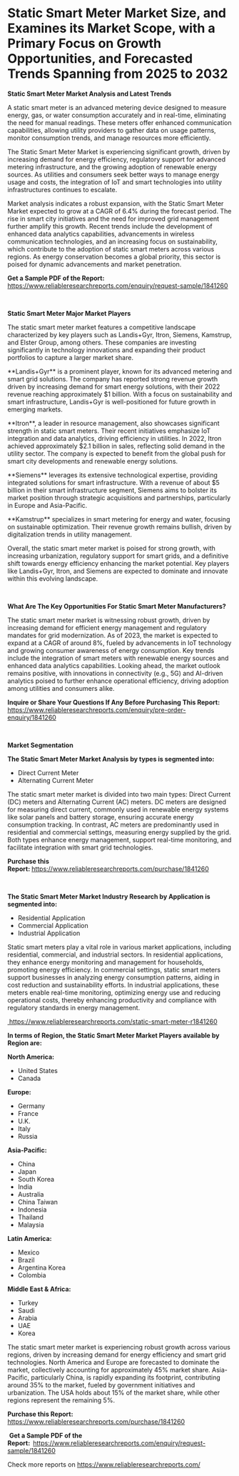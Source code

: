 <p><h1>Static Smart Meter Market Size, and Examines its Market Scope, with a Primary Focus on Growth Opportunities, and Forecasted Trends Spanning from 2025 to 2032</h1></p><p><strong>Static Smart Meter Market Analysis and Latest Trends</strong></p>
<p><p>A static smart meter is an advanced metering device designed to measure energy, gas, or water consumption accurately and in real-time, eliminating the need for manual readings. These meters offer enhanced communication capabilities, allowing utility providers to gather data on usage patterns, monitor consumption trends, and manage resources more efficiently. </p><p>The Static Smart Meter Market is experiencing significant growth, driven by increasing demand for energy efficiency, regulatory support for advanced metering infrastructure, and the growing adoption of renewable energy sources. As utilities and consumers seek better ways to manage energy usage and costs, the integration of IoT and smart technologies into utility infrastructures continues to escalate. </p><p>Market analysis indicates a robust expansion, with the Static Smart Meter Market expected to grow at a CAGR of 6.4% during the forecast period. The rise in smart city initiatives and the need for improved grid management further amplify this growth. Recent trends include the development of enhanced data analytics capabilities, advancements in wireless communication technologies, and an increasing focus on sustainability, which contribute to the adoption of static smart meters across various regions. As energy conservation becomes a global priority, this sector is poised for dynamic advancements and market penetration.</p></p>
<p><strong>Get a Sample PDF of the Report:&nbsp;</strong> <a href="https://www.reliableresearchreports.com/enquiry/request-sample/1841260?utm_campaign=2746&utm_medium=2&utm_source=Github&utm_content=ia&utm_term=28022025&utm_id=static-smart-meter">https://www.reliableresearchreports.com/enquiry/request-sample/1841260</a></p>
<p>&nbsp;</p>
<p><strong>Static Smart Meter Major Market Players</strong></p>
<p><p>The static smart meter market features a competitive landscape characterized by key players such as Landis+Gyr, Itron, Siemens, Kamstrup, and Elster Group, among others. These companies are investing significantly in technology innovations and expanding their product portfolios to capture a larger market share.</p><p>**Landis+Gyr** is a prominent player, known for its advanced metering and smart grid solutions. The company has reported strong revenue growth driven by increasing demand for smart energy solutions, with their 2022 revenue reaching approximately $1 billion. With a focus on sustainability and smart infrastructure, Landis+Gyr is well-positioned for future growth in emerging markets.</p><p>**Itron**, a leader in resource management, also showcases significant strength in static smart meters. Their recent initiatives emphasize IoT integration and data analytics, driving efficiency in utilities. In 2022, Itron achieved approximately $2.1 billion in sales, reflecting solid demand in the utility sector. The company is expected to benefit from the global push for smart city developments and renewable energy solutions.</p><p>**Siemens** leverages its extensive technological expertise, providing integrated solutions for smart infrastructure. With a revenue of about $5 billion in their smart infrastructure segment, Siemens aims to bolster its market position through strategic acquisitions and partnerships, particularly in Europe and Asia-Pacific.</p><p>**Kamstrup** specializes in smart metering for energy and water, focusing on sustainable optimization. Their revenue growth remains bullish, driven by digitalization trends in utility management.</p><p>Overall, the static smart meter market is poised for strong growth, with increasing urbanization, regulatory support for smart grids, and a definitive shift towards energy efficiency enhancing the market potential. Key players like Landis+Gyr, Itron, and Siemens are expected to dominate and innovate within this evolving landscape.</p></p>
<p>&nbsp;</p>
<p><strong>What Are The Key Opportunities For Static Smart Meter Manufacturers?</strong></p>
<p><p>The static smart meter market is witnessing robust growth, driven by increasing demand for efficient energy management and regulatory mandates for grid modernization. As of 2023, the market is expected to expand at a CAGR of around 8%, fueled by advancements in IoT technology and growing consumer awareness of energy consumption. Key trends include the integration of smart meters with renewable energy sources and enhanced data analytics capabilities. Looking ahead, the market outlook remains positive, with innovations in connectivity (e.g., 5G) and AI-driven analytics poised to further enhance operational efficiency, driving adoption among utilities and consumers alike.</p></p>
<p><strong>Inquire or Share Your Questions If Any Before Purchasing This Report:</strong> <a href="https://www.reliableresearchreports.com/enquiry/pre-order-enquiry/1841260?utm_campaign=2746&utm_medium=2&utm_source=Github&utm_content=ia&utm_term=28022025&utm_id=static-smart-meter">https://www.reliableresearchreports.com/enquiry/pre-order-enquiry/1841260</a></p>
<p>&nbsp;</p>
<p><strong>Market Segmentation</strong></p>
<p><strong>The Static Smart Meter Market Analysis by types is segmented into:</strong></p>
<p><ul><li>Direct Current Meter</li><li>Alternating Current Meter</li></ul></p>
<p><p>The static smart meter market is divided into two main types: Direct Current (DC) meters and Alternating Current (AC) meters. DC meters are designed for measuring direct current, commonly used in renewable energy systems like solar panels and battery storage, ensuring accurate energy consumption tracking. In contrast, AC meters are predominantly used in residential and commercial settings, measuring energy supplied by the grid. Both types enhance energy management, support real-time monitoring, and facilitate integration with smart grid technologies.</p></p>
<p><strong>Purchase this Report:&nbsp;</strong><a href="https://www.reliableresearchreports.com/purchase/1841260?utm_campaign=2746&utm_medium=2&utm_source=Github&utm_content=ia&utm_term=28022025&utm_id=static-smart-meter">https://www.reliableresearchreports.com/purchase/1841260</a></p>
<p>&nbsp;</p>
<p><strong>The Static Smart Meter Market Industry Research by Application is segmented into:</strong></p>
<p><ul><li>Residential Application</li><li>Commercial Application</li><li>Industrial Application</li></ul></p>
<p><p>Static smart meters play a vital role in various market applications, including residential, commercial, and industrial sectors. In residential applications, they enhance energy monitoring and management for households, promoting energy efficiency. In commercial settings, static smart meters support businesses in analyzing energy consumption patterns, aiding in cost reduction and sustainability efforts. In industrial applications, these meters enable real-time monitoring, optimizing energy use and reducing operational costs, thereby enhancing productivity and compliance with regulatory standards in energy management.</p></p>
<p><a href="https://www.reliableresearchreports.com/static-smart-meter-r1841260?utm_campaign=2746&utm_medium=2&utm_source=Github&utm_content=ia&utm_term=28022025&utm_id=static-smart-meter">&nbsp;https://www.reliableresearchreports.com/static-smart-meter-r1841260</a></p>
<p><strong>In terms of Region, the Static Smart Meter Market Players available by Region are:</strong></p>
<p>
    <p> <strong> North America: </strong>
        <ul>
            <li>United States</li>
            <li>Canada</li>
        </ul>
        </p> 
    <p> <strong> Europe: </strong>
        <ul>
            <li>Germany</li>
            <li>France</li>
            <li>U.K.</li>
            <li>Italy</li>
            <li>Russia</li>
        </ul>
        </p> 
    <p> <strong> Asia-Pacific: </strong>
        <ul>
            <li>China</li>
            <li>Japan</li>
            <li>South Korea</li>
            <li>India</li>
            <li>Australia</li>
            <li>China Taiwan</li>
            <li>Indonesia</li>
            <li>Thailand</li>
            <li>Malaysia</li>
        </ul>
        </p> 
    <p> <strong> Latin America: </strong>
        <ul>
            <li>Mexico</li>
            <li>Brazil</li>
            <li>Argentina Korea</li>
            <li>Colombia</li>
        </ul>
        </p> 
    <p> <strong> Middle East & Africa: </strong>
        <ul>
            <li>Turkey</li>
            <li>Saudi</li>
            <li>Arabia</li>
            <li>UAE</li>
            <li>Korea</li>
        </ul>
    </p>
    </p>
<p><p>The static smart meter market is experiencing robust growth across various regions, driven by increasing demand for energy efficiency and smart grid technologies. North America and Europe are forecasted to dominate the market, collectively accounting for approximately 45% market share. Asia-Pacific, particularly China, is rapidly expanding its footprint, contributing around 35% to the market, fueled by government initiatives and urbanization. The USA holds about 15% of the market share, while other regions represent the remaining 5%.</p></p>
<p><strong>Purchase this Report: </strong><a href="https://www.reliableresearchreports.com/purchase/1841260?utm_campaign=2746&utm_medium=2&utm_source=Github&utm_content=ia&utm_term=28022025&utm_id=static-smart-meter">https://www.reliableresearchreports.com/purchase/1841260</a></p>
<p>&nbsp;<strong>Get a Sample PDF of the Report:&nbsp;&nbsp;</strong><a href="https://www.reliableresearchreports.com/enquiry/request-sample/1841260?utm_campaign=2746&utm_medium=2&utm_source=Github&utm_content=ia&utm_term=28022025&utm_id=static-smart-meter">https://www.reliableresearchreports.com/enquiry/request-sample/1841260</a></p>
<p><strong></strong></p>
<p>Check more reports on <a href="https://www.reliableresearchreports.com/?utm_campaign=2746&utm_medium=2&utm_source=Github&utm_content=ia&utm_term=28022025&utm_id=static-smart-meter">https://www.reliableresearchreports.com/</a></p>